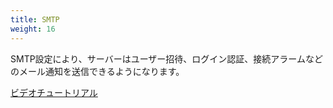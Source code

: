 ```yaml
---
title: SMTP
weight: 16
---
```


SMTP設定により、サーバーはユーザー招待、ログイン認証、接続アラームなどのメール通知を送信できるようになります。

[ビデオチュートリアル](https://youtu.be/0LyQY1JS4Uc)